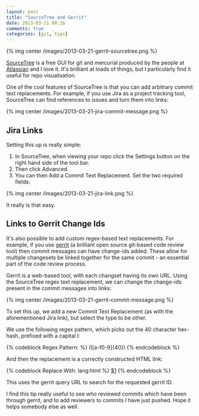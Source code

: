 ```yaml
---
layout: post
title: "SourceTree and Gerrit"
date: 2013-03-21 08:16
comments: true
categories: [git, tips]
---
```


{% img center /images/2013-03-21-gerrit-sourcetree.png %}

[SourceTree](http://sourcetreeapp.com/) is a free GUI for git and mercurial
produced by the people at [Atlassian](http://www.atlassian.com/) and I love it.
It's brilliant at loads of things, but I particularly find it useful for repo
visualisation.



One of the cool features of SourceTree is that you can add arbitrary commit text
replacements. For example, if you use Jira as a project tracking tool, SourceTree
can find references to issues and turn them into links:

{% img center /images/2013-03-21-jira-commit-message.png %}

<!-- more -->

## Jira Links

Setting this up is really simple:

1. In SourceTree, when viewing your repo click the Settings button on the right
hand side of the tool bar.
2. Then click Advanced.
3. You can then Add a Commit Text Replacement. Set the two required fields:

{% img center /images/2013-03-21-jira-link.png %}


It really is that easy.


## Links to Gerrit Change Ids

It's also possible to add custom regex-based text replacements. For example, if
you use [gerrit](https://code.google.com/p/gerrit/) (a brilliant open source
git-based code review tool) then commit messages can have change-ids added. These
allow for multiple changesets be linked together for the same commit - an essential
part of the code review process.

Gerrit is a web-based tool, with each changset having its own URL. Using the
SourceTree regex text replacement, we can change the change-ids present in the
commit messages into links:

{% img center /images/2013-03-21-gerrit-commit-message.png %}

To set this up, we add a new Commit Text Replacement (as with the aforementioned
Jira link), but select the type to be other.

We use the following regex pattern, which picks out the 40 character hex-hash,
prefixed with a capital I:

{% codeblock Regex Pattern: %}
(I[a-f0-9]{40})
{% endcodeblock %}

And then the replacement is a correctly constructed HTML link:

{% codeblock Replace With: lang:html %}
<a href="https://ourdevserver.com/gerrit/#/q/$1,n,z">$1</a>
{% endcodeblock %}

This uses the gerrit query URL to search for the requested gerrit ID.

I find this tip really useful to see who reviewed commits which have been through
gerrit, and to add reviewers to commits I have just pushed. Hope it helps somebody
else as well.
